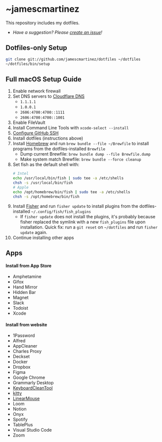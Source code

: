 # ~jamescmartinez

This repository includes my dotfiles.

- _Have a suggestion? Please [create an issue](https://github.com/jamescmartinez/dotfiles/issues/new)!_

## Dotfiles-only Setup

```bash
git clone git://github.com/jamescmartinez/dotfiles ~/dotfiles
~/dotfiles/bin/setup
```

## Full macOS Setup Guide

1. Enable network firewall
1. Set DNS servers to [Cloudflare DNS](https://1.1.1.1/dns)
   - `1.1.1.1`
   - `1.0.0.1`
   - `2606:4700:4700::1111`
   - `2606:4700:4700::1001`
1. Enable FileVault
1. Install Command Line Tools with `xcode-select --install`
1. [Configure GitHub SSH](https://gist.github.com/jamescmartinez/a1f32830e57cf2a3fa62)
1. Install dotfiles (instructions above)
1. Install [Homebrew](https://brew.sh) and run `brew bundle --file ~/Brewfile` to install programs from the dotfiles-installed `Brewfile`
   - Dump current Brewfile: `brew bundle dump --file Brewfile.dump`
   - Make system match Brewfile: `brew bundle --force cleanup`
1. Set fish as the default shell with:
   ```sh
   # Intel
   echo /usr/local/bin/fish | sudo tee -a /etc/shells
   chsh -s /usr/local/bin/fish
   # Apple
   echo /opt/homebrew/bin/fish | sudo tee -a /etc/shells
   chsh -s /opt/homebrew/bin/fish
   ```
1. Install [Fisher](https://github.com/jorgebucaran/fisher) and run `fisher update` to install plugins from the dotfiles-installed `~/.config/fish/fish_plugins`
   - If `fisher update` does not install the plugins, it's probably because fisher replaced the symlink with a new `fish_plugins` file upon installation. Quick fix: run a `git reset` on `~/dotfiles` and run `fisher update` again.
1. Continue installing other apps

## Apps

#### Install from App Store

- Amphetamine
- Gifox
- Hand Mirror
- Hidden Bar
- Magnet
- Slack
- Todoist
- Xcode

#### Install from website

- 1Password
- Alfred
- AppCleaner
- Charles Proxy
- Deckset
- Docker
- Dropbox
- Figma
- Google Chrome
- Grammarly Desktop
- [KeyboardCleanTool](https://folivora.ai/keyboardcleantool)
- [kitty](https://github.com/kovidgoyal/kitty)
- [LinearMouse](https://linearmouse.org)
- Loom
- Notion
- Onyx
- Spotify
- TablePlus
- Visual Studio Code
- Zoom
